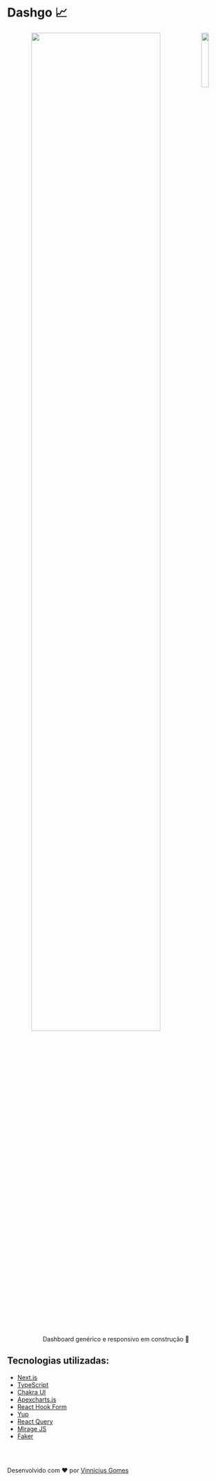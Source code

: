 <h1> Dashgo 📈</h1>

<p align="center"  > 
  <img align='right' width='18%' src="https://user-images.githubusercontent.com/48728541/113488473-c7050e00-9494-11eb-8cc8-0e5ccba76aa0.png" /> 
  <img width='77%' src="https://user-images.githubusercontent.com/48728541/113488471-c5d3e100-9494-11eb-8d56-5293ec3b33e3.png" />
</p>

<p align="center">
  Dashboard genérico e responsivo em construção 🚧
</p>

<h2> Tecnologias utilizadas: </h2> 

- <a href="https://nextjs.org" > Next.js </a>
- <a href="https://www.typescriptlang.org/"> TypeScript </a>
- <a href="https://chakra-ui.com"> Chakra UI </a>
- <a href="https://apexcharts.com"> Apexcharts.js </a>
- <a href="https://react-hook-form.com"> React Hook Form </a>
- <a href="https://github.com/jquense/yup"> Yup </a>
- <a href="https://react-query.tanstack.com"> React Query </a>
- <a href="https://miragejs.com"> Mirage JS </a>
- <a href="https://github.com/marak/Faker.js/"> Faker </a>

</br>
</br>

<p >Desenvolvido com ❤️ por <a href="https://github.com/vinniciusgomes">Vinnicius Gomes</a>

